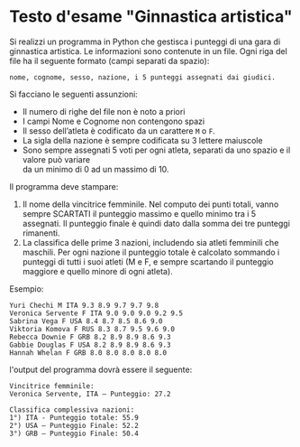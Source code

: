 # Testo d'esame "Ginnastica artistica"

Si realizzi un programma in Python che gestisca i punteggi di una gara di ginnastica artistica. Le informazioni sono
contenute in un file. Ogni riga del file ha il seguente formato (campi separati da spazio):

    nome, cognome, sesso, nazione, i 5 punteggi assegnati dai giudici. 

Si facciano le seguenti assunzioni:

- Il numero di righe del file non è noto a priori
- I campi Nome e Cognome non contengono spazi
- Il sesso dell’atleta è codificato da un carattere `M` o `F`.
- La sigla della nazione è sempre codificata su 3 lettere maiuscole
- Sono sempre assegnati 5 voti per ogni atleta, separati da uno spazio e il valore può variare  
  da un minimo di 0 ad un massimo di 10.

Il programma deve stampare:

1. Il nome della vincitrice femminile. Nel computo dei punti totali, vanno sempre SCARTATI il punteggio massimo e quello
   minimo tra i 5 assegnati. Il punteggio finale è quindi dato dalla somma dei tre punteggi rimanenti.
2. La classifica delle prime 3 nazioni, includendo sia atleti femminili che maschili. Per ogni nazione il punteggio totale è
   calcolato sommando i punteggi di tutti i suoi atleti (M e F, e sempre scartando il punteggio maggiore e quello minore
   di ogni atleta).

Esempio:

    Yuri Chechi M ITA 9.3 8.9 9.7 9.7 9.8
    Veronica Servente F ITA 9.0 9.0 9.0 9.2 9.5 
    Sabrina Vega F USA 8.4 8.7 8.5 8.6 9.0
    Viktoria Komova F RUS 8.3 8.7 9.5 9.6 9.0 
    Rebecca Downie F GRB 8.2 8.9 8.9 8.6 9.3 
    Gabbie Douglas F USA 8.2 8.9 8.9 8.6 9.3 
    Hannah Whelan F GRB 8.0 8.0 8.0 8.0 8.0 

l'output del programma dovrà essere il seguente:

    Vincitrice femminile:
    Veronica Servente, ITA – Punteggio: 27.2
    
    Classifica complessiva nazioni:
    1°) ITA - Punteggio totale: 55.9
    2°) USA – Punteggio Finale: 52.2
    3°) GRB – Punteggio Finale: 50.4
